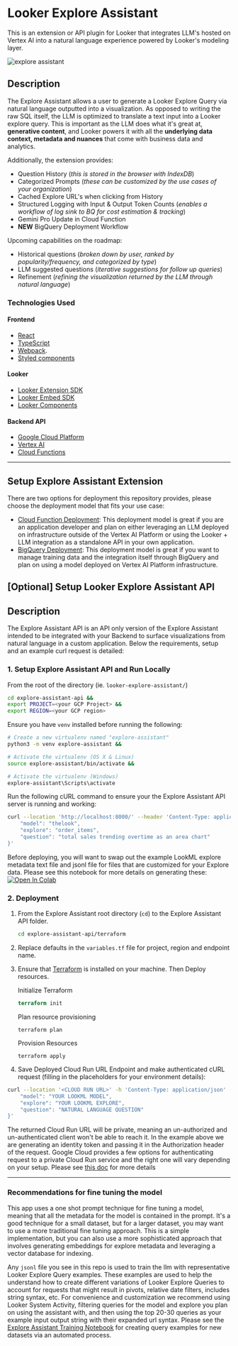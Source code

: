 # Looker Explore Assistant

This is an extension or API plugin for Looker that integrates LLM's hosted on Vertex AI into a natural language experience powered by Looker's modeling layer.

![explore assistant](https://media.giphy.com/media/v1.Y2lkPTc5MGI3NjExeTU2b2l1ajc5ZGk2Mnc3OGtqaXRyYW9jejUwa2NzdGhoMmV1cXI0NCZlcD12MV9pbnRlcm5hbF9naWZfYnlfaWQmY3Q9Zw/TQvvei5kuc8uQgMqSw/giphy.gif)

## Description

The Explore Assistant allows a user to generate a Looker Explore Query via natural language outputted into a visualization. As opposed to writing the raw SQL itself, the LLM is optimized to translate a text input into a Looker explore query. This is important as the LLM does what it's great at, **generative content**, and Looker powers it with all the **underlying data context, metadata and nuances** that come with business data and analytics.

Additionally, the extension provides:

 - Question History (*this is stored in the browser with IndexDB*)
 - Categorized Prompts (*these can be customized by the use cases of your organization*)
 - Cached Explore URL's when clicking from History
 - Structured Logging with Input & Output Token Counts (*enables a workflow of log sink to BQ for cost estimation & tracking*)
 - Gemini Pro Update in Cloud Function
 - **NEW** BigQuery Deployment Workflow

Upcoming capabilities on the roadmap:

 - Historical questions (*broken down by user, ranked by popularity/frequency, and categorized by type*)
 - LLM suggested questions (*iterative suggestions for follow up queries*)
 - Refinement (*refining the visualization returned by the LLM through natural language*)

### Technologies Used
#### Frontend
- [React](https://reactjs.org/)
- [TypeScript](https://www.typescriptlang.org/)
- [Webpack](https://webpack.js.org/).
- [Styled components](https://www.styled-components.com/docs)

#### Looker
- [Looker Extension SDK](https://github.com/looker-open-source/sdk-codegen/tree/main/packages/extension-sdk-react)
- [Looker Embed SDK](https://cloud.google.com/looker/docs/embed-sdk)
- [Looker Components](https://cloud.google.com/looker/docs/components)

#### Backend API
- [Google Cloud Platform](https://cloud.google.com/)
- [Vertex AI](https://cloud.google.com/vertex-ai)
- [Cloud Functions](https://cloud.google.com/functions)
- ---

## Setup Explore Assistant Extension
There are two options for deployment this repository provides, please choose the deployment model that fits your use case:
* [Cloud Function Deployment](./explore-assistant-extension/extension-cloud-function-deployment/README.md): This deployment model is great if you are an application developer and plan on either leveraging an LLM deployed on infrastructure outside of the Vertex AI Platform or using the Looker + LLM integration as a standalone API in your own application.
* [BigQuery Deployment](./explore-assistant-extension//extension-bigquery-deployment/README.md): This deployment model is great if you want to manage training data and the integration itself through BigQuery and plan on using a model deployed on Vertex AI Platform infrastructure.

## [Optional] Setup Looker Explore Assistant API
## Description
The Explore Assistant API is an API only version of the Explore Assistant intended to be integrated with your Backend to surface visualizations from natural language in a custom application. Below the requirements, setup and an example curl request is detailed:

### 1. Setup Explore Assistant API and Run Locally

From the root of the directory (ie. `looker-explore-assistant/`)
```bash
cd explore-assistant-api &&
export PROJECT=<your GCP Project> &&
export REGION=<your GCP region>
```

Ensure you have `venv` installed before running the following:
```bash
# Create a new virtualenv named "explore-assistant"
python3 -m venv explore-assistant &&

# Activate the virtualenv (OS X & Linux)
source explore-assistant/bin/activate &&

# Activate the virtualenv (Windows)
explore-assistant\Scripts\activate
```

Run the following cURL command to ensure your the Explore Assistant API server is running and working:

```bash
curl --location 'http://localhost:8000/' --header 'Content-Type: application/json' --data '{
    "model": "thelook",
    "explore": "order_items",
    "question": "total sales trending overtime as an area chart"
}'
```

Before deploying, you will want to swap out the example LookML explore metadata text file and jsonl file for files that are customized for your Explore data. Please see this notebook for more details on generating these: <a target="_blank" href="https://colab.research.google.com/github/LukaFontanilla/looker-explore-assistant/blob/main/explore-assistant-training/looker_explore_assistant_training.ipynb">
    <img src="https://colab.research.google.com/assets/colab-badge.svg" alt="Open In Colab"/>
    </a>

### 2. Deployment

1. From the Explore Assistant root directory (`cd`) to the Explore Assistant API folder.

   ```bash
   cd explore-assistant-api/terraform
   ```

3. Replace defaults in the `variables.tf` file for project, region and endpoint name.

4. Ensure that [Terraform](https://developer.hashicorp.com/terraform/tutorials/aws-get-started/install-cli) is installed on your machine. Then Deploy resources.

   Initialize Terraform
   ```terraform
   terraform init
   ```

   Plan resource provisioning
   ```
   terraform plan
   ```

   Provision Resources
   ```
   terraform apply
   ```

5. Save Deployed Cloud Run URL Endpoint and make authenticated cURL request (filling in the placeholders for your environment details):

```bash
curl --location '<CLOUD RUN URL>' -h 'Content-Type: application/json' -h 'Authorization: Bearer $(gcloud auth print-identity-token)' --data '{
    "model": "YOUR LOOKML MODEL",
    "explore": "YOUR LOOKML EXPLORE",
    "question": "NATURAL LANGUAGE QUESTION"
}'
```
The returned Cloud Run URL will be private, meaning an un-authorized and un-authenticated client won't be able to reach it. In the example above we are generating an identity token and passing it in the Authorization header of the request. Google Cloud provides a few options for authenticating request to a private Cloud Run service and the right one will vary depending on your setup. Please see [this doc](https://cloud.google.com/run/docs/authenticating/service-to-service) for more details

---

### Recommendations for fine tuning the model

This app uses a one shot prompt technique for fine tuning a model, meaning that all the metadata for the model is contained in the prompt. It's a good technique for a small dataset, but for a larger dataset, you may want to use a more traditional fine tuning approach. This is a simple implementation, but you can also use a more sophisticated approach that involves generating embeddings for explore metadata and leveraging a vector database for indexing.

Any `jsonl` file you see in this repo is used to train the llm with representative Looker Explore Query examples. These examples are used to help the understand how to create different variations of Looker Explore Queries to account for requests that might result in pivots, relative date filters, includes string syntax, etc. For convenience and customization we recommend using Looker System Activity, filtering queries for the model and explore you plan on using the assistant with, and then using the top 20-30 queries as your example input output string with their expanded url syntax. Please see the [Explore Assistant Training Notebook](./explore-assistant-training/) for creating query examples for new datasets via an automated process.
